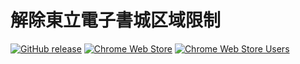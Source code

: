 # 解除東立電子書城区域限制

[![GitHub release](https://img.shields.io/github/release/ipcjs/tongli-ebook-tw-unblock.svg)](https://github.com/ipcjs/tongli-ebook-tw-unblock/releases/latest)
[![Chrome Web Store](https://img.shields.io/chrome-web-store/v/afioeikjnpkbakbaejlgklolijejbcjh.svg)](https://chrome.google.com/webstore/detail/tongli-ebook-unblock/afioeikjnpkbakbaejlgklolijejbcjh)
[![Chrome Web Store Users](https://img.shields.io/chrome-web-store/users/afioeikjnpkbakbaejlgklolijejbcjh.svg)](https://chrome.google.com/webstore/detail/tongli-ebook-unblock/afioeikjnpkbakbaejlgklolijejbcjh)